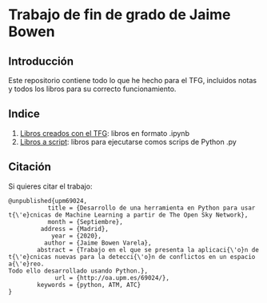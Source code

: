 # Trabajo de fin de grado de Jaime Bowen  
## Introducción 
Este repositorio contiene todo lo que he hecho para el TFG, incluidos notas y todos los libros para su correcto funcionamiento.
## Indice
1. [Libros creados con el TFG](https://github.com/jaimebw/tfg/tree/master/libros): libros en formato .ipynb
2. [Libros a script](https://github.com/jaimebw/tfg/tree/master/libros_a_scripts): libros para ejecutarse comos scrips de Python .py


## Citación
Si quieres citar el trabajo:
```
@unpublished{upm69024,
           title = {Desarrollo de una herramienta en Python para usar t{\'e}cnicas de Machine Learning a partir de The Open Sky Network},
           month = {Septiembre},
         address = {Madrid},
            year = {2020},
          author = {Jaime Bowen Varela},
        abstract = {Trabajo en el que se presenta la aplicaci{\'o}n de t{\'e}cnicas nuevas para la detecci{\'o}n de conflictos en un espacio a{\'e}reo. 
Todo ello desarrollado usando Python.},
             url = {http://oa.upm.es/69024/},
        keywords = {python, ATM, ATC}
}
```
